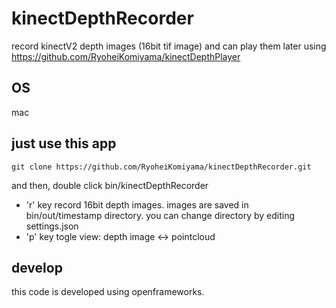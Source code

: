 # kinectDepthRecorder
record kinectV2 depth images (16bit tif image) and can play them later using https://github.com/RyoheiKomiyama/kinectDepthPlayer

## OS
mac

## just use this app
```
git clone https://github.com/RyoheiKomiyama/kinectDepthRecorder.git
```
and then, double click bin/kinectDepthRecorder

- 'r' key
record 16bit depth images. images are saved in bin/out/timestamp directory. you can change directory by editing settings.json
- 'p' key
togle view: depth image <-> pointcloud

## develop
this code is developed using openframeworks.
